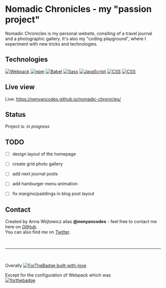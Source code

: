 
# Nomadic Chronicles - my "passion project" 
Nomadic Chronicles is my personal website, consiting of a travel journal and a photographic gallery. It's also my "coding playground", where I experiment with new tricks and technologies.

## Technologies
[![Webpack](https://img.shields.io/static/v1?label=Webpack&message=v4.43.0&color=8dd6f9&logo=webpack)](https://shields.io/) [![npm](https://img.shields.io/static/v1?label=npm&message=v6.9.0&color=cb3837&logo=npm)](https://shields.io/) [![Babel](https://img.shields.io/static/v1?label=Babel&message=v^7.10.1&color=f9dc3e&logo=babel)](https://shields.io/) [![Sass](https://img.shields.io/static/v1?label=Sass&message=v^1.26.5&color=ff69b4&logo=sass)](https://shields.io/) [![JavaScript](https://img.shields.io/static/v1?label=JavaScript&message=ES6&color=f7df1e&logo=javascript)](https://shields.io/)  [![CSS](https://img.shields.io/static/v1?label=&message=CSS3&color=1572B6&logo=css3)](https://shields.io/) [![CSS](https://img.shields.io/static/v1?label=&message=HTML5&color=e34f26&logo=html5&logoColor=white)](https://shields.io/)

## Live view
Live: https://nenyancodes.github.io/nomadic-chronicles/ 

## Status
Project is: _in progress_

## TODO
* [ ] design layout of the homepage
* [ ] create grid photo gallery
* [ ] add next journal posts
* [ ] add hamburger menu animation
* [ ] fix margins/paddings in blog post layout


## Contact
Created by Anna Wójtowicz alias __@nenyancodes__ - feel free to contact me here on [GitHub](https://github.com/nenyancodes). 
<br> You can also find me on [Twitter](https://twitter.com/nenyancodes).

<br>

---

<br>

Overally
[![ForTheBadge built-with-love](http://ForTheBadge.com/images/badges/built-with-love.svg)](https://GitHub.com/Naereen/)

Except for the configuration of Webpack which was <br>
[![forthebadge](https://forthebadge.com/images/badges/built-with-resentment.svg)](https://forthebadge.com)


